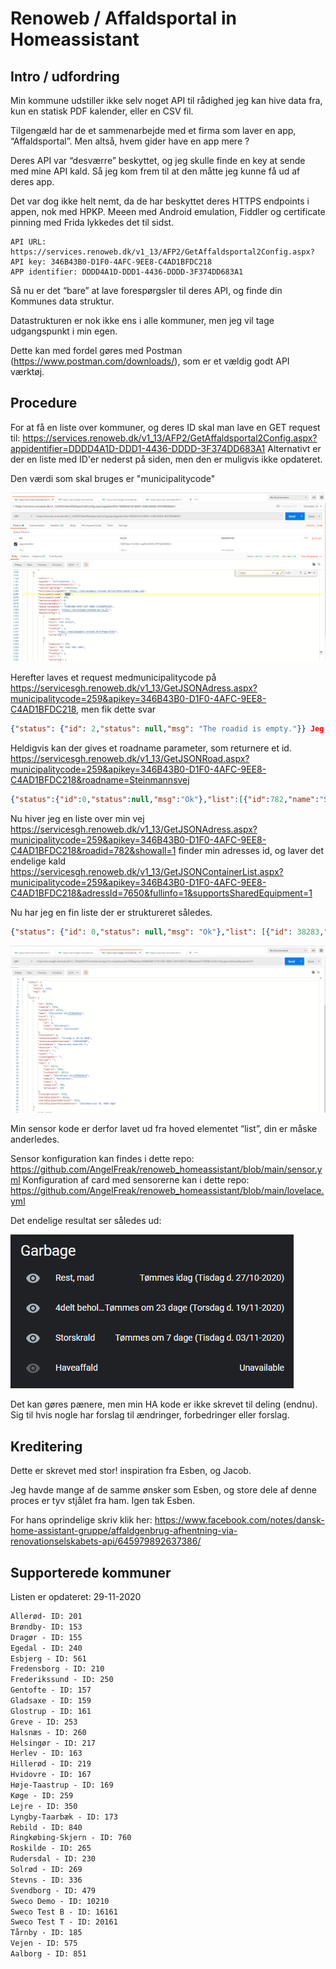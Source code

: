 
# Renoweb / Affaldsportal in Homeassistant

## Intro / udfordring

Min kommune udstiller ikke selv noget API til rådighed jeg kan hive data fra, kun en statisk PDF kalender, eller en CSV fil. 

Tilgengæld har de et sammenarbejde med et firma som laver en app, “Affaldsportal”. Men altså, hvem gider have en app mere ?

Deres API var “desværre” beskyttet, og jeg skulle finde en key at sende med mine API kald. Så jeg kom frem til at den måtte jeg kunne få ud af deres app. 

Det var dog ikke helt nemt, da de har beskyttet deres HTTPS endpoints i appen, nok med  HPKP. Meeen med Android emulation, Fiddler og certificate pinning med Frida lykkedes det til sidst.

```
API URL: https://services.renoweb.dk/v1_13/AFP2/GetAffaldsportal2Config.aspx?
API key: 346B43B0-D1F0-4AFC-9EE8-C4AD1BFDC218
APP identifier: DDDD4A1D-DDD1-4436-DDDD-3F374DD683A1
```

Så nu er det “bare” at lave forespørgsler til deres API, og finde din Kommunes data struktur.

Datastrukturen er nok ikke ens i alle kommuner, men jeg vil tage udgangspunkt i min egen. 

Dette kan med fordel gøres med Postman (https://www.postman.com/downloads/), som er et vældig godt API værktøj.

## Procedure

For at få en liste over kommuner, og deres ID skal man lave en GET request til: 
https://services.renoweb.dk/v1_13/AFP2/GetAffaldsportal2Config.aspx?appidentifier=DDDD4A1D-DDD1-4436-DDDD-3F374DD683A1
Alternativt er der en liste med ID'er nederst på siden, men den er muligvis ikke opdateret.

Den værdi som skal bruges er "municipalitycode"

![Image Init Postman request](https://github.com/AngelFreak/renoweb_homeassistant/blob/main/postman_init_request.png)

Herefter laves et request medmunicipalitycode på https://servicesgh.renoweb.dk/v1_13/GetJSONAdress.aspx?municipalitycode=259&apikey=346B43B0-D1F0-4AFC-9EE8-C4AD1BFDC218, men fik dette svar
```json
{"status": {"id": 2,"status": null,"msg": "The roadid is empty."}} Jeg mangler altså et roadid.
```

Heldigvis kan der gives et roadname parameter, som returnere et id. https://servicesgh.renoweb.dk/v1_13/GetJSONRoad.aspx?municipalitycode=259&apikey=346B43B0-D1F0-4AFC-9EE8-C4AD1BFDC218&roadname=Steinmannsvej
```json
{"status":{"id":0,"status":null,"msg":"Ok"},"list":[{"id":782,"name":"Steinmannsvej (4600)","fulllist":true}]}
```

Nu hiver jeg en liste over min vej https://servicesgh.renoweb.dk/v1_13/GetJSONAdress.aspx?municipalitycode=259&apikey=346B43B0-D1F0-4AFC-9EE8-C4AD1BFDC218&roadid=782&showall=1 finder min adresses id, og laver det endelige kald https://servicesgh.renoweb.dk/v1_13/GetJSONContainerList.aspx?municipalitycode=259&apikey=346B43B0-D1F0-4AFC-9EE8-C4AD1BFDC218&adressId=7650&fullinfo=1&supportsSharedEquipment=1

Nu har jeg en fin liste der er struktureret således.
```json
{"status": {"id": 0,"status": null,"msg": "Ok"},"list": [{"id": 38283,"rwadrid": 7650,"customerid": 18723,"name": "Storskrald stk/STORSKRALD","count": "1","module": {"id": 2,"name": "Storskrald","fractionname": "Storskrald"
```

![Image Final Postman request](https://github.com/AngelFreak/renoweb_homeassistant/blob/main/postman_final_request.png)

Min sensor kode er derfor lavet ud fra hoved elementet “list”, din er måske anderledes.

Sensor konfiguration kan findes i dette repo: https://github.com/AngelFreak/renoweb_homeassistant/blob/main/sensor.yml
Konfiguration af card med sensorerne kan i dette repo: https://github.com/AngelFreak/renoweb_homeassistant/blob/main/lovelace.yml

Det endelige resultat ser således ud:

![Image Hassio card](https://github.com/AngelFreak/renoweb_homeassistant/blob/main/hassio_garbage_card.png)

Det kan gøres pænere, men min HA kode er ikke skrevet til deling (endnu).
Sig til hvis nogle har forslag til ændringer, forbedringer eller forslag.

## Kreditering
Dette er skrevet med stor! inspiration fra Esben, og Jacob.

Jeg havde mange af de samme ønsker som Esben, og store dele af denne proces er tyv stjålet fra ham. Igen tak Esben.

For hans oprindelige skriv klik her: https://www.facebook.com/notes/dansk-home-assistant-gruppe/affaldgenbrug-afhentning-via-renovationselskabets-api/645979892637386/

## Supporterede kommuner
Listen er opdateret: 29-11-2020

```txt
Allerød- ID: 201
Brøndby- ID: 153
Dragør - ID: 155
Egedal - ID: 240
Esbjerg - ID: 561
Fredensborg - ID: 210
Frederikssund - ID: 250
Gentofte - ID: 157
Gladsaxe - ID: 159
Glostrup - ID: 161
Greve - ID: 253
Halsnæs - ID: 260
Helsingør - ID: 217
Herlev - ID: 163
Hillerød - ID: 219
Hvidovre - ID: 167
Høje-Taastrup - ID: 169
Køge - ID: 259
Lejre - ID: 350
Lyngby-Taarbæk - ID: 173
Rebild - ID: 840
Ringkøbing-Skjern - ID: 760
Roskilde - ID: 265
Rudersdal - ID: 230
Solrød - ID: 269
Stevns - ID: 336
Svendborg - ID: 479
Sweco Demo - ID: 10210
Sweco Test B - ID: 16161
Sweco Test T - ID: 20161
Tårnby - ID: 185
Vejen - ID: 575
Aalborg - ID: 851
```
